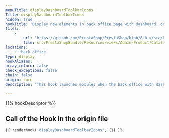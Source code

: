 ```yaml
---
menuTitle: displayDashboardToolbarIcons
Title: displayDashboardToolbarIcons
hidden: true
hookTitle: 'Display new elements in back office page with dashboard, on icons list'
files:
    -
        url: 'https://github.com/PrestaShop/PrestaShop/blob/8.0.x/src/PrestaShopBundle/Resources/views/Admin/Product/CatalogPage/Blocks/tools.html.twig'
        file: src/PrestaShopBundle/Resources/views/Admin/Product/CatalogPage/Blocks/tools.html.twig
locations:
    - 'back office'
type: display
hookAliases: 
array_return: false
check_exceptions: false
chain: false
origin: core
description: 'This hook launches modules when the back office with dashboard is displayed'

---
```


{{% hookDescriptor %}}

## Call of the Hook in the origin file

```php
{{ renderhook('displayDashboardToolbarIcons', {}) }}
```
